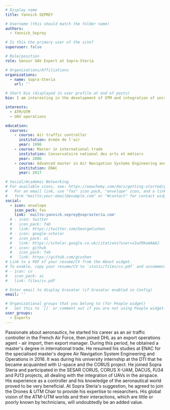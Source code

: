 ```yaml
---
# Display name
title: Yannick SEPREY

# Username (this should match the folder name)
authors:
  - Yannick_Seprey

# Is this the primary user of the site?
superuser: false

# Role/position
role: Senior UAV Expert at Sopra-Steria

# Organizations/Affiliations
organizations:
  - name: Sopra-Steria
    url: ''

# Short bio (displayed in user profile at end of posts)
bio: I am interesting in the development of UTM and integration of uncrewed aircraft in current ATM.

interests:
  - ATM/UTM
  - UAV operations

education:
  courses:
    - course: Air traffic controller 
      institution: Armée de l'air
      year: 1996
    - course: Master in international trade
      institution: Conservatoire national des arts et métiers
      year: 2006
    - course: Advanced master in Air Navigation Systems Engineering and Operations
      institution: ENAC
      year: 2017

# Social/Academic Networking
# For available icons, see: https://wowchemy.com/docs/getting-started/page-builder/#icons
#   For an email link, use "fas" icon pack, "envelope" icon, and a link in the
#   form "mailto:your-email@example.com" or "#contact" for contact widget.
social:
  - icon: envelope
    icon_pack: fas
    link: 'mailto:yannick.seprey@soprasteria.com'
  # - icon: twitter
  #   icon_pack: fab
  #   link: https://twitter.com/GeorgeCushen
  # - icon: google-scholar
  #   icon_pack: ai
  #   link: https://scholar.google.co.uk/citations?user=sIwtMXoAAAAJ
  # - icon: github
  #   icon_pack: fab
  #   link: https://github.com/gcushen
# Link to a PDF of your resume/CV from the About widget.
# To enable, copy your resume/CV to `static/files/cv.pdf` and uncomment the lines below.
# - icon: cv
#   icon_pack: ai
#   link: files/cv.pdf

# Enter email to display Gravatar (if Gravatar enabled in Config)
email: ''

# Organizational groups that you belong to (for People widget)
#   Set this to `[]` or comment out if you are not using People widget.
user_groups:
  - Experts
---
```

Passionate about aeronautics, he started his career as an air traffic controller in the French Air Force, then joined DHL as an export operations agent - air import, then export manager. During this period, he obtained a master's degree in international trade. He resumed his studies at ENAC for the specialised master's degree Air Navigation System Engineering and Operations in 2016.
It was during his university internship at the DTI that he became acquainted with U-space and the CORUS project. He joined Sopra Steria and participated in the SESAR CORUS, CORUS X-UAM, DACUS, PJ34 and PJ13 projects, all dealing with the integration of UAVs in the airspace. His experience as a controller and his knowledge of the aeronautical world proved to be very beneficial.
At Sopra Steria's suggestion, he agreed to join the Drones & UTM Chair to provide his expertise to researchers. His global vision of the ATM-UTM worlds and their interactions, which are little or poorly known by technicians, will undoubtedly be an added value. 
